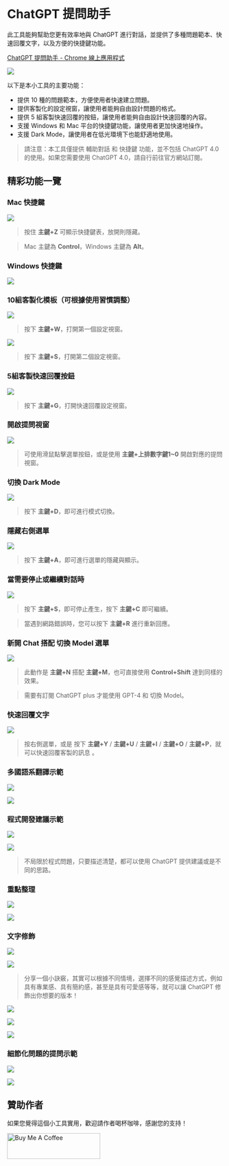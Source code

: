 # ChatGPT 提問助手

此工具能夠幫助您更有效率地與 ChatGPT 進行對話，並提供了多種問題範本、快速回覆文字，以及方便的快捷鍵功能。

[ChatGPT 提問助手 - Chrome 線上應用程式](https://)

![](https://i.imgur.com/Gvc9HYH.png)

以下是本小工具的主要功能：

- 提供 10 種的問題範本，方便使用者快速建立問題。
- 提供客製化的設定視窗，讓使用者能夠自由設計問題的格式。
- 提供 5 組客製快速回覆的按鈕，讓使用者能夠自由設計快速回覆的內容。
- 支援 Windows 和 Mac 平台的快捷鍵功能，讓使用者更加快速地操作。
- 支援 Dark Mode，讓使用者在低光環境下也能舒適地使用。

> 請注意：本工具僅提供 輔助對話 和 快捷鍵 功能，並不包括 ChatGPT 4.0 的使用。如果您需要使用 ChatGPT 4.0，請自行前往官方網站訂閱。

## 精彩功能一覽

### Mac 快捷鍵
![](https://i.imgur.com/b7inyfW.png)

> 按住 **主鍵+Z** 可顯示快捷鍵表，放開則隱藏。

> Mac 主鍵為 **Control**，Windows 主鍵為 **Alt**。

### Windows 快捷鍵
![](https://i.imgur.com/vm61TA1.png)

### 10組客製化模板（可根據使用習慣調整）
![](https://i.imgur.com/CtmZ9pV.png)
> 按下 **主鍵+W**，打開第一個設定視窗。
 
![](https://i.imgur.com/OSuNV52.png)

> 按下 **主鍵+S**，打開第二個設定視窗。

### 5組客製快速回覆按鈕
![](https://i.imgur.com/L5QpPqS.png)
> 按下 **主鍵+G**，打開快速回覆設定視窗。

### 開啟提問視窗
![](https://i.imgur.com/LqenrGp.gif)
> 可使用滑鼠點擊選單按鈕，或是使用 **主鍵+上排數字鍵1~0** 開啟對應的提問視窗。

### 切換 Dark Mode
![](https://i.imgur.com/ioK8KU9.gif)
> 按下 **主鍵+D**，即可進行模式切換。

### 隱藏右側選單
![](https://i.imgur.com/gkfLHHk.gif)
> 按下 **主鍵+A**，即可進行選單的隱藏與顯示。

### 當需要停止或繼續對話時
![](https://i.imgur.com/psOaCFG.gif)

> 按下 **主鍵+S**，即可停止產生，按下 **主鍵+C** 即可繼續。

> 當遇到網路錯誤時，您可以按下 **主鍵+R** 進行重新回應。

### 新開 Chat 搭配 切換 Model 選單
![](https://i.imgur.com/24RV2Df.gif)

> 此動作是 **主鍵+N** 搭配 **主鍵+M**，也可直接使用 **Control+Shift** 達到同樣的效果。

> 需要有訂閱 ChatGPT plus 才能使用 GPT-4 和 切換 Model。

### 快速回覆文字

![](https://i.imgur.com/Qzzg7Yy.gif)

> 按右側選單，或是 按下 **主鍵+Y** / **主鍵+U** / **主鍵+I** / **主鍵+O** / **主鍵+P**，就可以快速回覆客製的訊息 。

### 多國語系翻譯示範
![](https://i.imgur.com/UXaqxK3.png)

![](https://i.imgur.com/kYgl4r7.png)


### 程式開發建議示範
![](https://i.imgur.com/hpPP4yL.png)

![](https://i.imgur.com/V3d1AJZ.png)

> 不局限於程式問題，只要描述清楚，都可以使用 ChatGPT 提供建議或是不同的思路。 

### 重點整理
![](https://i.imgur.com/dJv4cF6.png)

![](https://i.imgur.com/bBJxIQY.png)

### 文字修飾
![](https://i.imgur.com/xUfPZFo.png)

![](https://i.imgur.com/Oxbiv2L.png)

> 分享一個小訣竅，其實可以根據不同情境，選擇不同的感覺描述方式，例如具有專業感、具有簡約感，甚至是具有可愛感等等，就可以讓 ChatGPT 修飾出你想要的版本！

![](https://i.imgur.com/3cXOEVE.png)

![](https://i.imgur.com/DB14xNI.png)

![](https://i.imgur.com/DbnjgGn.png)

### 細節化問題的提問示範
![](https://i.imgur.com/OliMeX0.png)

![](https://i.imgur.com/7gW5f76.png)

## 贊助作者

如果您覺得這個小工具實用，歡迎請作者喝杯咖啡，感謝您的支持！

<a href="https://www.buymeacoffee.com/Joe.lin" target="_blank"><img src="https://cdn.buymeacoffee.com/buttons/v2/default-yellow.png" alt="Buy Me A Coffee" style="height: 60px !important;width: 217px !important;" ></a>
